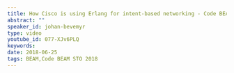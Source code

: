 ```yaml
---
title: How Cisco is using Erlang for intent-based networking - Code BEAM STO 2018
abstract: ""
speaker_id: johan-bevemyr
type: video
youtube_id: 077-XJv6PLQ
keywords: 
date: 2018-06-25
tags: BEAM,Code BEAM STO 2018
---
```


